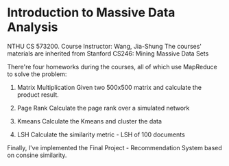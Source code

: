 # Introduction to Massive Data Analysis
NTHU CS 573200. Course Instructor: Wang, Jia-Shung
The courses' materials are inherited from Stanford CS246: Mining Massive Data Sets

There're four homeworks during the courses, all of which use MapReduce to solve the problem:

1. Matrix Multiplication
Given two 500x500 matrix and calculate the product result.

2. Page Rank
Calculate the page rank over a simulated network

3. Kmeans
Calculate the Kmeans and cluster the data

4. LSH
Calculate the similarity metric - LSH of 100 documents

Finally, I've implemented the Final Project - Recommendation System based on consine similarity.